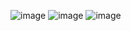 ![image](https://user-images.githubusercontent.com/67999361/155874706-993cd531-779e-4995-bd01-740f0b4243db.png)
![image](https://user-images.githubusercontent.com/67999361/155874716-2909c988-b071-465b-a97f-baf9865fe3bd.png)
![image](https://user-images.githubusercontent.com/67999361/155874780-21c782a3-7c34-4985-ac57-6e424fc12157.png)
